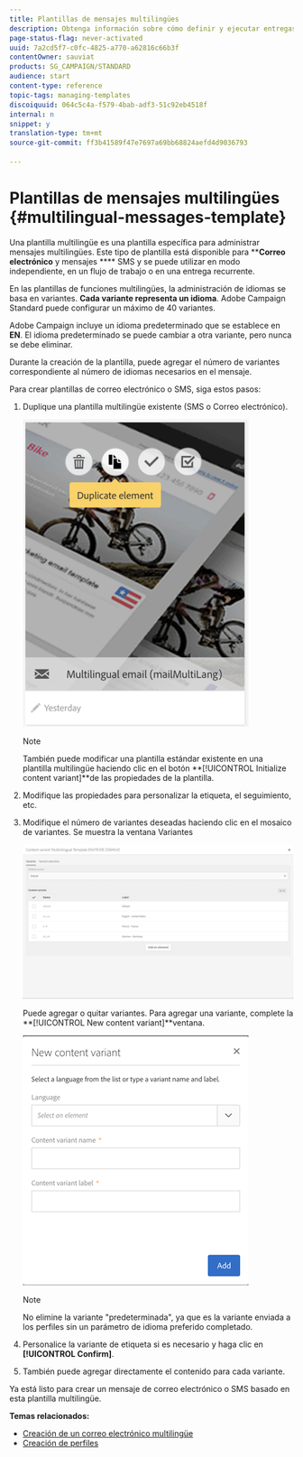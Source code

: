 ```yaml
---
title: Plantillas de mensajes multilingües
description: Obtenga información sobre cómo definir y ejecutar entregas multilingües por correo electrónico/SMS a través de una única entrega basada en el idioma preferido de los clientes segmentados automáticamente. Informar sobre el rendimiento de cada entrega en función del idioma y de los niveles individuales.
page-status-flag: never-activated
uuid: 7a2cd5f7-c0fc-4825-a770-a62816c66b3f
contentOwner: sauviat
products: SG_CAMPAIGN/STANDARD
audience: start
content-type: reference
topic-tags: managing-templates
discoiquuid: 064c5c4a-f579-4bab-adf3-51c92eb4518f
internal: n
snippet: y
translation-type: tm+mt
source-git-commit: ff3b41589f47e7697a69bb68824aefd4d9036793

---
```



# Plantillas de mensajes multilingües {#multilingual-messages-template}

Una plantilla multilingüe es una plantilla específica para administrar mensajes multilingües. Este tipo de plantilla está disponible para ****Correo electrónico** y mensajes **** SMS y se puede utilizar en modo independiente, en un flujo de trabajo o en una entrega recurrente.

En las plantillas de funciones multilingües, la administración de idiomas se basa en variantes. **Cada variante representa un idioma**. Adobe Campaign Standard puede configurar un máximo de 40 variantes.

Adobe Campaign incluye un idioma predeterminado que se establece en **EN**. El idioma predeterminado se puede cambiar a otra variante, pero nunca se debe eliminar.

Durante la creación de la plantilla, puede agregar el número de variantes correspondiente al número de idiomas necesarios en el mensaje.

Para crear plantillas de correo electrónico o SMS, siga estos pasos:

1. Duplique una plantilla multilingüe existente (SMS o Correo electrónico).

   ![](assets/multi_template_duplicate.png)

   >[!NOTE]
   >
   >También puede modificar una plantilla estándar existente en una plantilla multilingüe haciendo clic en el botón **[!UICONTROL Initialize content variant]**de las propiedades de la plantilla.

1. Modifique las propiedades para personalizar la etiqueta, el seguimiento, etc.
1. Modifique el número de variantes deseadas haciendo clic en el mosaico de variantes. Se muestra la ventana Variantes

   ![](assets/multi_template_variants.png)

   Puede agregar o quitar variantes. Para agregar una variante, complete la **[!UICONTROL New content variant]**ventana.

   ![](assets/multi_template_newvariant.png)

   >[!NOTE]
   >
   >No elimine la variante &quot;predeterminada&quot;, ya que es la variante enviada a los perfiles sin un parámetro de idioma preferido completado.

1. Personalice la variante de etiqueta si es necesario y haga clic en **[!UICONTROL Confirm]**.
1. También puede agregar directamente el contenido para cada variante.

Ya está listo para crear un mensaje de correo electrónico o SMS basado en esta plantilla multilingüe.

**Temas relacionados:**

* [Creación de un correo electrónico multilingüe](../../channels/using/creating-a-multilingual-email.md)
* [Creación de perfiles](../../audiences/using/creating-profiles.md)
